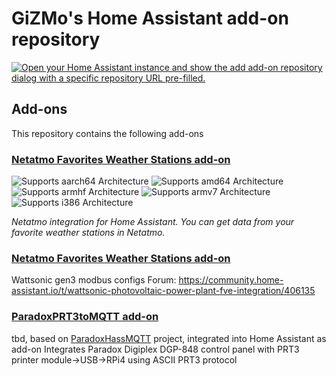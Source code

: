 

# GiZMo's Home Assistant add-on repository


[![Open your Home Assistant instance and show the add add-on repository dialog with a specific repository URL pre-filled.](https://my.home-assistant.io/badges/supervisor_add_addon_repository.svg)](https://my.home-assistant.io/redirect/supervisor_add_addon_repository/?repository_url=https://github.com/GiZMoSK1221/hass-addons)

## Add-ons

This repository contains the following add-ons

### [Netatmo Favorites Weather Stations add-on](./nfws)

![Supports aarch64 Architecture][aarch64-shield] ![Supports amd64 Architecture][amd64-shield] ![Supports armhf Architecture][armhf-shield] ![Supports armv7 Architecture][armv7-shield] ![Supports i386 Architecture][i386-shield]

_Netatmo integration for Home Assistant. You can get data from your favorite weather stations in Netatmo._

### [Netatmo Favorites Weather Stations add-on](./wattsonic)
Wattsonic gen3 modbus configs
Forum: https://community.home-assistant.io/t/wattsonic-photovoltaic-power-plant-fve-integration/406135

### [ParadoxPRT3toMQTT add-on](./)
tbd, based on [ParadoxHassMQTT](https://github.com/DaveOke/ParadoxHassMQTT) project, integrated into Home Assistant as add-on
Integrates Paradox Digiplex DGP-848 control panel with PRT3 printer module->USB->RPi4 using ASCII PRT3 protocol

[aarch64-shield]: https://img.shields.io/badge/aarch64-yes-green.svg
[amd64-shield]: https://img.shields.io/badge/amd64-yes-green.svg
[armhf-shield]: https://img.shields.io/badge/armhf-yes-green.svg
[armv7-shield]: https://img.shields.io/badge/armv7-yes-green.svg
[i386-shield]: https://img.shields.io/badge/i386-yes-green.svg
